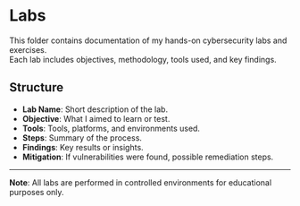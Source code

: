 # Labs

This folder contains documentation of my hands-on cybersecurity labs and exercises.  
Each lab includes objectives, methodology, tools used, and key findings.

## Structure
- **Lab Name**: Short description of the lab.
- **Objective**: What I aimed to learn or test.
- **Tools**: Tools, platforms, and environments used.
- **Steps**: Summary of the process.
- **Findings**: Key results or insights.
- **Mitigation**: If vulnerabilities were found, possible remediation steps.

---

**Note**: All labs are performed in controlled environments for educational purposes only.
